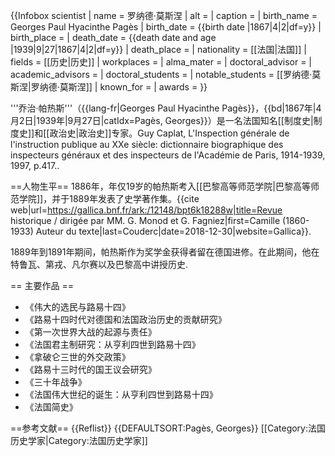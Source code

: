 {{Infobox scientist
| name        = 罗纳德·莫斯涅
| alt         = 
| caption     = 
| birth_name  = Georges Paul Hyacinthe Pagès
| birth_date  = {{birth date |1867|4|2|df=y}}
| birth_place = 
| death_date  = {{death date and age |1939|9|27|1867|4|2|df=y}}
| death_place =
| nationality = [[法国|法国]]
| fields      = [[历史|历史]]
| workplaces  = 
| alma_mater  = 
| doctoral_advisor = 
| academic_advisors = 
| doctoral_students = 
| notable_students = [[罗纳德·莫斯涅|罗纳德·莫斯涅]]
| known_for   = 
| awards      = 
}}

'''乔治·帕热斯'''（{{lang-fr|Georges Paul Hyacinthe Pagès}}，{{bd|1867年|4月2日|1939年|9月27日|catIdx=Pagès, Georges}}）是一名法国知名[[制度史|制度史]]和[[政治史|政治史]]专家。<ref>Guy Caplat, L'Inspection générale de l'instruction publique au XXe siècle: dictionnaire biographique des inspecteurs généraux et des inspecteurs de l'Académie de Paris, 1914-1939, 1997, p.417.</ref>.

==人物生平==
1886年，年仅19岁的帕热斯考入[[巴黎高等师范学院|巴黎高等师范学院]]，并于1889年发表了史学著作集。<ref name="nécroRenouvin">{{cite web|url=https://gallica.bnf.fr/ark:/12148/bpt6k18288w|title=Revue historique / dirigée par MM. G. Monod et G. Fagniez|first=Camille (1860-1933) Auteur du texte|last=Couderc|date=2018-12-30|website=Gallica}}</ref>.

1889年到1891年期间，帕热斯作为奖学金获得者留在德国进修。在此期间，他在特鲁瓦、第戎、凡尔赛以及巴黎高中讲授历史<ref name="nécroRenouvin" />.

== 主要作品 ==
* 《伟大的选民与路易十四》
* 《路易十四时代对德国和法国政治历史的贡献研究》
* 《第一次世界大战的起源与责任》
* 《法国君主制研究：从亨利四世到路易十四》
* 《拿破仑三世的外交政策》
* 《路易十三时代的国王议会研究》
* 《三十年战争》
* 《法国伟大世纪的诞生：从亨利四世到路易十四》
* 《法国简史》

==参考文献==
{{Reflist}}
{{DEFAULTSORT:Pagès, Georges}}
[[Category:法国历史学家|Category:法国历史学家]]